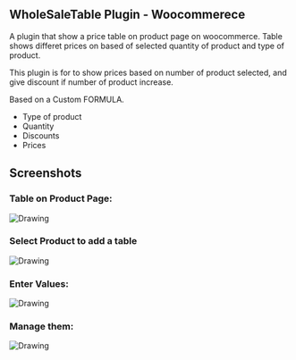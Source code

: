 ## WholeSaleTable Plugin - Woocommerece 

A plugin that show a price table on product page on woocommerce. Table shows differet prices on based of selected quantity of product and type of product.

This plugin is for to show prices based on number of product selected, and give discount if number of product increase. 

Based on a Custom FORMULA.

- Type of product
- Quantity
- Discounts
- Prices


## Screenshots
### Table on Product Page:
<img src="/../master/screenshots/tableOnProduct.png" alt="Drawing" title='Table on Product Page'/>

### Select Product to add a table
<img src="/../master/screenshots/addTables.png" alt="Drawing" title='Select product to add tables'/>

### Enter Values:
<img src="/../master/screenshots/tableValues.png" alt="Drawing" title='There are many values that admin needs to add. and its based of formula.'/>

### Manage them:
<img src="/../master/screenshots/AllTables.png" alt="Drawing" title='All Products that have Table, admin can delete them.'/>